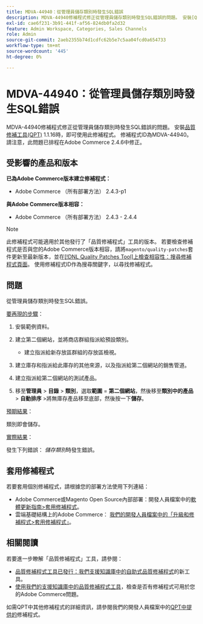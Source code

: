 ```yaml
---
title: MDVA-44940：從管理員儲存類別時發生SQL錯誤
description: MDVA-44940修補程式修正從管理員儲存類別時發生SQL錯誤的問題。 安裝[Quality Patches Tool (QPT)](/help/announcements/adobe-commerce-announcements/magento-quality-patches-released-new-tool-to-self-serve-quality-patches.md) 1.1.16後，即可使用此修補程式。 修補程式ID為MDVA-44940。 請注意，此問題已排程在Adobe Commerce 2.4.6中修正。
exl-id: cae6f231-3b91-441f-af56-824db0fa2d32
feature: Admin Workspace, Categories, Sales Channels
role: Admin
source-git-commit: 2aeb2355b74d1cdfc62b5e7c5aa04fcd0a654733
workflow-type: tm+mt
source-wordcount: '445'
ht-degree: 0%

---
```


# MDVA-44940：從管理員儲存類別時發生SQL錯誤

MDVA-44940修補程式修正從管理員儲存類別時發生SQL錯誤的問題。 安裝[品質修補工具(QPT)](/help/announcements/adobe-commerce-announcements/magento-quality-patches-released-new-tool-to-self-serve-quality-patches.md) 1.1.16時，即可使用此修補程式。 修補程式ID為MDVA-44940。 請注意，此問題已排程在Adobe Commerce 2.4.6中修正。

## 受影響的產品和版本

**已為Adobe Commerce版本建立修補程式：**

* Adobe Commerce （所有部署方法） 2.4.3-p1

**與Adobe Commerce版本相容：**

* Adobe Commerce （所有部署方法） 2.4.3 - 2.4.4

>[!NOTE]
>
>此修補程式可能適用於其他發行了「品質修補程式」工具的版本。 若要檢查修補程式是否與您的Adobe Commerce版本相容，請將`magento/quality-patches`套件更新至最新版本，並在[[!DNL Quality Patches Tool]上檢查相容性：搜尋修補程式頁面](https://experienceleague.adobe.com/tools/commerce-quality-patches/index.html)。 使用修補程式ID作為搜尋關鍵字，以尋找修補程式。

## 問題

從管理員儲存類別時發生SQL錯誤。

<u>要再現的步驟</u>：

1. 安裝範例資料。
1. 建立第二個網站，並將商店群組指派給預設類別。

   * 建立指派給新存放區群組的存放區檢視。

1. 建立庫存和指派給此庫存的其他來源，以及指派給第二個網站的銷售管道。
1. 建立指派給第二個網站的測試產品。
1. 移至&#x200B;**管理員** > **目錄** > **類別**，選取&#x200B;**範圍** = **第二個網站**，然後移至&#x200B;**類別中的產品** > **自動排序** >將無庫存產品移至底部，然後按一下&#x200B;**儲存**。

<u>預期結果</u>：

類別即會儲存。

<u>實際結果</u>：

發生下列錯誤： *儲存類別*&#x200B;時發生錯誤。

## 套用修補程式

若要套用個別修補程式，請根據您的部署方法使用下列連結：

* Adobe Commerce或Magento Open Source內部部署：開發人員檔案中的[軟體更新指南>套用修補程式](https://experienceleague.adobe.com/en/docs/commerce-operations/tools/quality-patches-tool/usage)。
* 雲端基礎結構上的Adobe Commerce： [我們的開發人員檔案中的「升級和修補程式>套用修補程式」](https://experienceleague.adobe.com/en/docs/commerce-cloud-service/user-guide/develop/upgrade/apply-patches)。

## 相關閱讀

若要進一步瞭解「品質修補程式」工具，請參閱：

* [品質修補程式工具已發行：我們支援知識庫中的自助式品質修補程式](/help/announcements/adobe-commerce-announcements/magento-quality-patches-released-new-tool-to-self-serve-quality-patches.md)的新工具。
* [使用我們的支援知識庫中的品質修補程式工具](/help/support-tools/patches-available-in-qpt-tool/check-patch-for-magento-issue-with-magento-quality-patches.md)，檢查是否有修補程式可用於您的Adobe Commerce問題。

如需QPT中其他修補程式的詳細資訊，請參閱我們的開發人員檔案中的[QPT中提供的](https://experienceleague.adobe.com/tools/commerce-quality-patches/index.html)修補程式。
